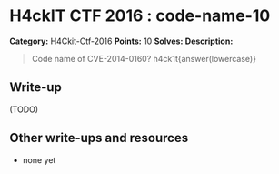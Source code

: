 # H4ckIT CTF 2016 : code-name-10

**Category:** H4Ckit-Ctf-2016
**Points:** 10
**Solves:**
**Description:**

> Code name of CVE-2014-0160? h4ck1t{answer(lowercase)}

## Write-up

(TODO)

## Other write-ups and resources

* none yet
